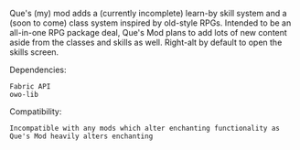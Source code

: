 Que's (my) mod adds a (currently incomplete) learn-by skill system and a (soon to come) class system inspired by old-style RPGs. Intended to be an all-in-one RPG package deal, Que's Mod plans to add lots of new content aside from the classes and skills as well.
Right-alt by default to open the skills screen.

Dependencies:

    Fabric API
    owo-lib

Compatibility:

    Incompatible with any mods which alter enchanting functionality as Que's Mod heavily alters enchanting

